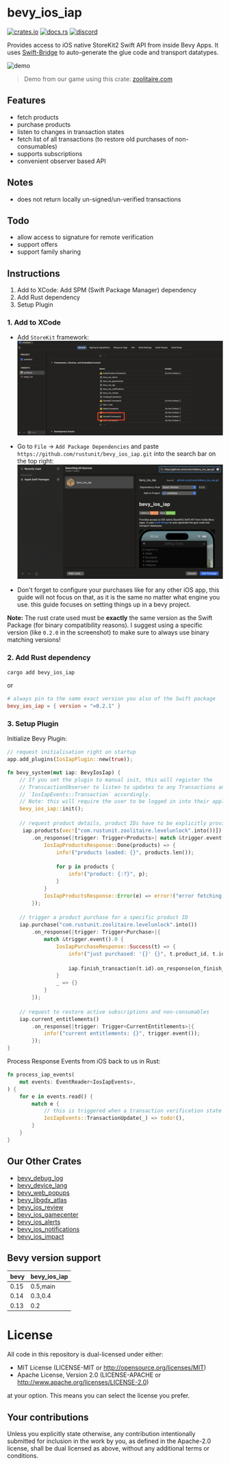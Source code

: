 # bevy_ios_iap

[![crates.io][sh_crates]][lk_crates]
[![docs.rs][sh_docs]][lk_docs]
[![discord][sh_discord]][lk_discord]

[sh_crates]: https://img.shields.io/crates/v/bevy_ios_iap.svg
[lk_crates]: https://crates.io/crates/bevy_ios_iap
[sh_docs]: https://img.shields.io/docsrs/bevy_ios_iap
[lk_docs]: https://docs.rs/bevy_ios_iap/latest/bevy_ios_iap/
[sh_discord]: https://img.shields.io/discord/1176858176897953872?label=discord&color=5561E6
[lk_discord]: https://discord.gg/rQNeEnMhus

Provides access to iOS native StoreKit2 Swift API from inside Bevy Apps.
It uses [Swift-Bridge](https://github.com/chinedufn/swift-bridge) to auto-generate the glue code and transport datatypes.

![demo](./assets/demo.gif)

> Demo from our game using this crate: [zoolitaire.com](https://zoolitaire.com)

## Features
* fetch products
* purchase products
* listen to changes in transaction states
* fetch list of all transactions (to restore old purchases of non-consumables)
* supports subscriptions
* convenient observer based API

## Notes
* does not return locally un-signed/un-verified transactions

## Todo
* allow access to signature for remote verification
* support offers
* support family sharing

## Instructions

1. Add to XCode: Add SPM (Swift Package Manager) dependency
2. Add Rust dependency
3. Setup Plugin

### 1. Add to XCode

* Add `StoreKit` framework:
![gamekit](./assets/framework.png)

* Go to `File` -> `Add Package Dependencies` and paste `https://github.com/rustunit/bevy_ios_iap.git` into the search bar on the top right:
![xcode](./assets/xcode-spm.png)

* Don't forget to configure your purchases like for any other iOS app, this guide will not focus on that, as it is the same no matter what engine you use. this guide focuses on setting things up in a bevy project.

**Note:** 
The rust crate used must be **exactly** the same version as the Swift Package (for binary compatibility reasons).
I suggest using a specific version (like `0.2.0` in the screenshot) to make sure to always use binary matching versions!

### 2. Add Rust dependency

```
cargo add bevy_ios_iap
``` 

or 

```toml
# always pin to the same exact version you also of the Swift package
bevy_ios_iap = { version = "=0.2.1" }
```

### 3. Setup Plugin

Initialize Bevy Plugin:

```rust
// request initialisation right on startup
app.add_plugins(IosIapPlugin::new(true));
```

```rust
fn bevy_system(mut iap: BevyIosIap) {
    // If you set the plugin to manual init, this will register the 
    // TranscactionObserver to listen to updates to any Transactions and trigger
    // `IosIapEvents::Transaction` accordingly.
    // Note: this will require the user to be logged in into their apple-id and popup a login dialog if not
    bevy_ios_iap::init();

    // request product details, product IDs have to be explicitly provided
     iap.products(vec!["com.rustunit.zoolitaire.levelunlock".into())])
        .on_response(|trigger: Trigger<Products>| match &trigger.event().0 {
            IosIapProductsResponse::Done(products) => {
                info!("products loaded: {}", products.len());

                for p in products {
                    info!("product: {:?}", p);
                }
            }
            IosIapProductsResponse::Error(e) => error!("error fetching products: {e}"),
        });

    // trigger a product purchase for a specific product ID
    iap.purchase("com.rustunit.zoolitaire.levelunlock".into())
        .on_response(|trigger: Trigger<Purchase>|{
            match &trigger.event().0 {
                IosIapPurchaseResponse::Success(t) => {
                    info!("just purchased: '{}' {}", t.product_id, t.id);

                    iap.finish_transaction(t.id).on_response(on_finish_transaction);
                }
                _ => {}
            }
        });

    // request to restore active subscriptions and non-consumables
    iap.current_entitlements()
        .on_response(|trigger: Trigger<CurrentEntitlements>|{
            info!("current entitlements: {}", trigger.event());
        });
}
```

Process Response Events from iOS back to us in Rust:

```rust
fn process_iap_events(
    mut events: EventReader<IosIapEvents>,
) {
    for e in events.read() {
        match e {
            // this is triggered when a transaction verification state changes during the runtime of the app
            IosIapEvents::TransactionUpdate(_) => todo!(),
        }
    }
}
```

## Our Other Crates

- [bevy_debug_log](https://github.com/rustunit/bevy_debug_log)
- [bevy_device_lang](https://github.com/rustunit/bevy_device_lang)
- [bevy_web_popups](https://github.com/rustunit/bevy_web_popups)
- [bevy_libgdx_atlas](https://github.com/rustunit/bevy_libgdx_atlas)
- [bevy_ios_review](https://github.com/rustunit/bevy_ios_review)
- [bevy_ios_gamecenter](https://github.com/rustunit/bevy_ios_gamecenter)
- [bevy_ios_alerts](https://github.com/rustunit/bevy_ios_alerts)
- [bevy_ios_notifications](https://github.com/rustunit/bevy_ios_notifications)
- [bevy_ios_impact](https://github.com/rustunit/bevy_ios_impact)

## Bevy version support

|bevy|bevy\_ios\_iap|
|---|---|
|0.15|0.5,main|
|0.14|0.3,0.4|
|0.13|0.2|

# License

All code in this repository is dual-licensed under either:

- MIT License (LICENSE-MIT or http://opensource.org/licenses/MIT)
- Apache License, Version 2.0 (LICENSE-APACHE or http://www.apache.org/licenses/LICENSE-2.0)

at your option. This means you can select the license you prefer.

## Your contributions
Unless you explicitly state otherwise, any contribution intentionally submitted for inclusion in the work by you, as defined in the Apache-2.0 license, shall be dual licensed as above, without any additional terms or conditions.
